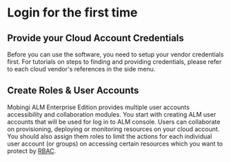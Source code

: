 # Login for the first time

## Provide your Cloud Account Credentials

Before you can use the software, you need to setup your vendor credentials first. For tutorials on steps to finding and providing credentials, please refer to each cloud vendor's references in the side menu.

## Create Roles & User Accounts

Mobingi ALM Enterprise Edition provides multiple user accounts accessibility and collaboration modules. You start with creating ALM user accounts that will be used for log in to ALM console. Users can collaborate on provisioning, deploying or monitoring resources on your cloud account. You should also assign them roles to limit the actions for each individual user account \(or groups\) on accessing certain resources which you want to protect by [RBAC](https://docs2.mobingi.com/mobingi-alm/rbac/overview).

